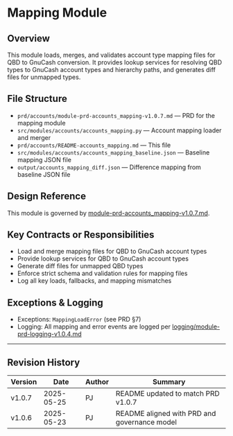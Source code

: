 # Mapping Module

## Overview
This module loads, merges, and validates account type mapping files for QBD to GnuCash conversion. It provides lookup services for resolving QBD types to GnuCash account types and hierarchy paths, and generates diff files for unmapped types.

## File Structure
- `prd/accounts/module-prd-accounts_mapping-v1.0.7.md` — PRD for the mapping module
- `src/modules/accounts/accounts_mapping.py` — Account mapping loader and merger
- `prd/accounts/README-accounts_mapping.md` — This file
- `src/modules/accounts/accounts_mapping_baseline.json` — Baseline mapping JSON file
- `output/accounts_mapping_diff.json` — Difference mapping from baseline JSON file

## Design Reference
This module is governed by [module-prd-accounts_mapping-v1.0.7.md](./module-prd-accounts_mapping-v1.0.7.md).

## Key Contracts or Responsibilities
- Load and merge mapping files for QBD to GnuCash account types
- Provide lookup services for QBD to GnuCash account types
- Generate diff files for unmapped QBD types
- Enforce strict schema and validation rules for mapping files
- Log all key loads, fallbacks, and mapping mismatches

## Exceptions & Logging
- Exceptions: `MappingLoadError` (see PRD §7)
- Logging: All mapping and error events are logged per [logging/module-prd-logging-v1.0.4.md](../logging/module-prd-logging-v1.0.4.md)

---
## Revision History
| Version | Date       | Author | Summary                           |
|---------|------------|--------|-----------------------------------|
| v1.0.7  | 2025-05-25 | PJ     | README updated to match PRD v1.0.7|
| v1.0.6  | 2025-05-23 | PJ     | README aligned with PRD and governance model|
